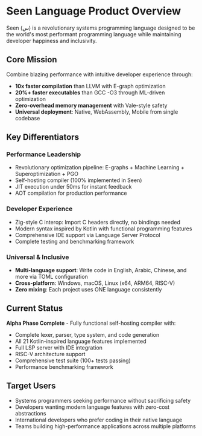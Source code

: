 # Seen Language Product Overview

Seen (س) is a revolutionary systems programming language designed to be the world's most performant programming language while maintaining developer happiness and inclusivity.

## Core Mission

Combine blazing performance with intuitive developer experience through:
- **10x faster compilation** than LLVM with E-graph optimization
- **20%+ faster executables** than GCC -O3 through ML-driven optimization
- **Zero-overhead memory management** with Vale-style safety
- **Universal deployment**: Native, WebAssembly, Mobile from single codebase

## Key Differentiators

### Performance Leadership
- Revolutionary optimization pipeline: E-graphs + Machine Learning + Superoptimization + PGO
- Self-hosting compiler (100% implemented in Seen)
- JIT execution under 50ms for instant feedback
- AOT compilation for production performance

### Developer Experience
- Zig-style C interop: Import C headers directly, no bindings needed
- Modern syntax inspired by Kotlin with functional programming features
- Comprehensive IDE support via Language Server Protocol
- Complete testing and benchmarking framework

### Universal & Inclusive
- **Multi-language support**: Write code in English, Arabic, Chinese, and more via TOML configuration
- **Cross-platform**: Windows, macOS, Linux (x64, ARM64, RISC-V)
- **Zero mixing**: Each project uses ONE language consistently

## Current Status

**Alpha Phase Complete** - Fully functional self-hosting compiler with:
- Complete lexer, parser, type system, and code generation
- All 21 Kotlin-inspired language features implemented
- Full LSP server with IDE integration
- RISC-V architecture support
- Comprehensive test suite (100+ tests passing)
- Performance benchmarking framework

## Target Users

- Systems programmers seeking performance without sacrificing safety
- Developers wanting modern language features with zero-cost abstractions
- International developers who prefer coding in their native language
- Teams building high-performance applications across multiple platforms